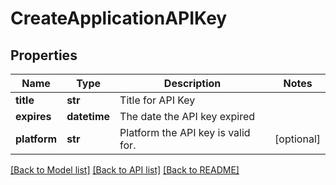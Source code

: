 # CreateApplicationAPIKey

## Properties
Name | Type | Description | Notes
------------ | ------------- | ------------- | -------------
**title** | **str** | Title for API Key | 
**expires** | **datetime** | The date the API key expired | 
**platform** | **str** | Platform the API key is valid for. | [optional] 

[[Back to Model list]](../README.md#documentation-for-models) [[Back to API list]](../README.md#documentation-for-api-endpoints) [[Back to README]](../README.md)


